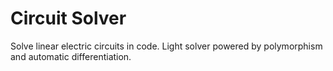 # Circuit Solver
Solve linear electric circuits in code. Light solver powered by polymorphism and automatic differentiation.